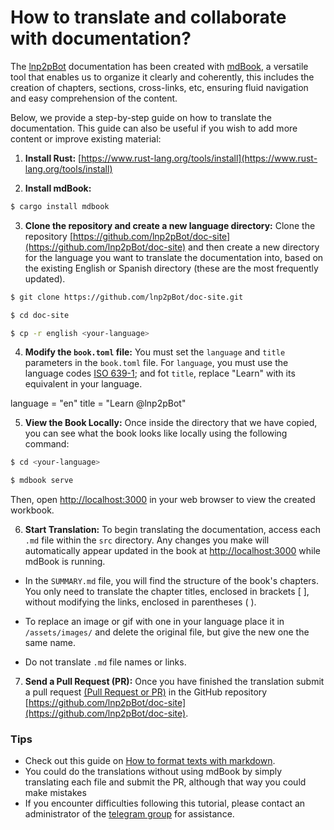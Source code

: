 # How to translate and collaborate with documentation?

The [lnp2pBot](https://t.me/lnp2pBot) documentation has been created with [mdBook](https://rust-lang.github.io/mdBook), a versatile tool that enables us to organize it clearly and coherently, this includes the creation of chapters, sections, cross-links, etc, ensuring fluid navigation and easy comprehension of the content.

Below, we provide a step-by-step guide on how to translate the documentation. This guide can also be useful if you wish to add more content or improve existing material:

1) **Install Rust:** [https://www.rust-lang.org/tools/install](https://www.rust-lang.org/tools/install)

2) **Install mdBook:**

```bash
$ cargo install mdbook
```

3) **Clone the repository and create a new language directory:** Clone the repository [https://github.com/lnp2pBot/doc-site](https://github.com/lnp2pBot/doc-site) and then create a new directory for the language you want to translate the documentation into, based on the existing English or Spanish directory (these are the most frequently updated).

```bash
$ git clone https://github.com/lnp2pBot/doc-site.git

$ cd doc-site

$ cp -r english <your-language>
```

4) **Modify the `book.toml` file:**
You must set the `language` and `title` parameters in the `book.toml` file. For `language`, you must use the language codes [ISO 639-1](https://en.wikipedia.org/wiki/List_of_ISO_639_language_codes); and fot `title`, replace "Learn" with its equivalent in your language.

language = "en"
title = "Learn @lnp2pBot"


5) **View the Book Locally:** Once inside the directory that we have copied, you can see what the book looks like locally using the following command:

```bash
$ cd <your-language>

$ mdbook serve
```

Then, open [http://localhost:3000](http://localhost:3000) in your web browser to view the created workbook.

6) **Start Translation:** To begin translating the documentation, access each `.md` file within the `src` directory. Any changes you make will automatically appear updated in the book at [http://localhost:3000](http://localhost:3000) while mdBook is running.

- In the `SUMMARY.md` file, you will find the structure of the book's chapters. You only need to translate the chapter titles, enclosed in brackets [ ], without modifying the links, enclosed in parentheses ( ).

- To replace an image or gif with one in your language place it in `/assets/images/` and delete the original file, but give the new one the same name.

- Do not translate `.md` file names or links.

7) **Send a Pull Request (PR):** Once you have finished the translation submit a pull request [(Pull Request or PR)](https://docs.github.com/en/pull-requests/collaborating-with-pull-requests/proposing-changes-to-your-work-with-pull-requests/creating-a-pull-request) in the GitHub repository [https://github.com/lnp2pBot/doc-site](https://github.com/lnp2pBot/doc-site).

### Tips
- Check out this guide on [How to format texts with markdown](https://rust-lang.github.io/mdBook/format/markdown.html).
- You could do the translations without using mdBook by simply translating each file and submit the PR, although that way you could make mistakes
- If you encounter difficulties following this tutorial, please contact an administrator of the [telegram group](https://t.me/lnp2pbotHelp) for assistance.
